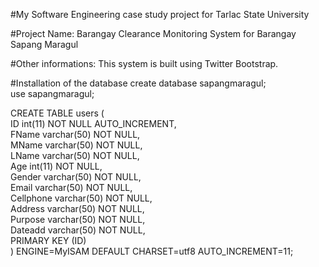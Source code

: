 #My Software Engineering case study project for Tarlac State University

#Project Name: Barangay Clearance Monitoring System for Barangay Sapang Maragul

#Other informations:
This system is built using Twitter Bootstrap.

#Installation of the database
create database sapangmaragul;  
use sapangmaragul;  
  
CREATE TABLE users (  
    	ID int(11) NOT NULL AUTO_INCREMENT,  
    	FName varchar(50) NOT NULL,  
	    MName varchar(50) NOT NULL,  
    	LName varchar(50) NOT NULL,  
    	Age int(11) NOT NULL,  
    	Gender varchar(50) NOT NULL,  
	    Email varchar(50) NOT NULL,  
	    Cellphone varchar(50) NOT NULL,  
	    Address varchar(50) NOT NULL,  
	    Purpose varchar(50) NOT NULL,  
	    Dateadd varchar(50) NOT NULL,  
    	PRIMARY KEY (ID)  
) ENGINE=MyISAM  DEFAULT CHARSET=utf8 AUTO_INCREMENT=11;
